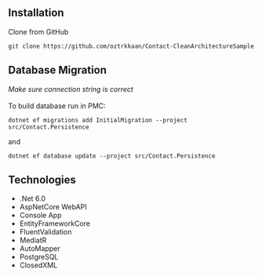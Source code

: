 ## Installation
Clone from GitHub
```git bash
git clone https://github.com/oztrkkaan/Contact-CleanArchitectureSample
```
## Database Migration
*Make sure connection string is correct*
<br><br>
To build database run in PMC:
```git bash
dotnet ef migrations add InitialMigration --project src/Contact.Persistence
```
and
```git bash
dotnet ef database update --project src/Contact.Persistence
```

## Technologies
- .Net 6.0
- AspNetCore WebAPI
- Console App
- EntityFrameworkCore
- FluentValidation
- MediatR
- AutoMapper
- PostgreSQL
- ClosedXML

